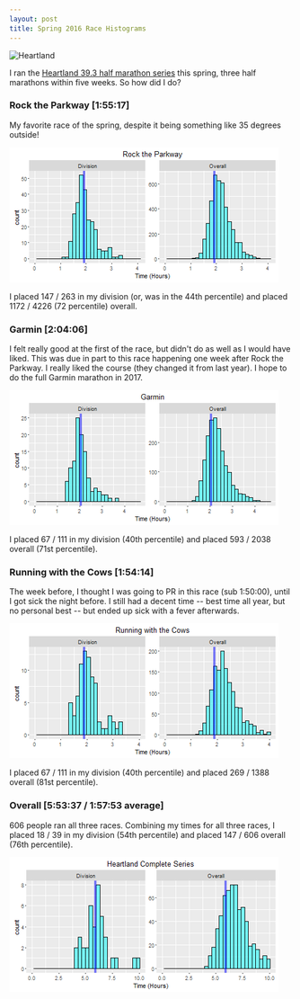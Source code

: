 ```yaml
---
layout: post
title: Spring 2016 Race Histograms
---
```


![Heartland](http://www.heartland393.com/wp-content/themes/heartland/images/newlogo.png)

I ran the [Heartland 39.3 half marathon series](http://heartland393.com/) this spring, three half marathons within five weeks. So how did I do?

### Rock the Parkway [1:55:17]

My favorite race of the spring, despite it being something like 35 degrees outside!

![Rock the Parkway](https://raw.githubusercontent.com/johnsug/johnsug.github.io/master/_posts/race_histograms/2016-parkway-histograms.png)

I placed 147 / 263 in my division (or, was in the 44th percentile) and placed 1172 / 4226 (72 percentile) overall.


### Garmin [2:04:06]

I felt really good at the first of the race, but didn't do as well as I would have liked. This was due in part to this race happening one week after Rock the Parkway. I really liked the course (they changed it from last year). I hope to do the full Garmin marathon in 2017.

![Garmin](https://raw.githubusercontent.com/johnsug/johnsug.github.io/master/_posts/race_histograms/2016-garmin-histograms.png)

I placed 67 / 111 in my division (40th percentile) and placed 593 / 2038 overall (71st percentile).


### Running with the Cows [1:54:14]

The week before, I thought I was going to PR in this race (sub 1:50:00), until I got sick the night before. I still had a decent time -- best time all year, but no personal best -- but ended up sick with a fever afterwards.

![Running with the Cows](https://raw.githubusercontent.com/johnsug/johnsug.github.io/master/_posts/race_histograms/2016-cows-histograms.png)

I placed 67 / 111 in my division (40th percentile) and placed 269 / 1388 overall (81st percentile).


### Overall [5:53:37 / 1:57:53 average]

606 people ran all three races. Combining my times for all three races, I placed 18 / 39 in my division (54th percentile) and placed 147 / 606 overall (76th percentile).

![Combined Series](https://raw.githubusercontent.com/johnsug/johnsug.github.io/master/_posts/race_histograms/2016-heartland-histograms.png)
